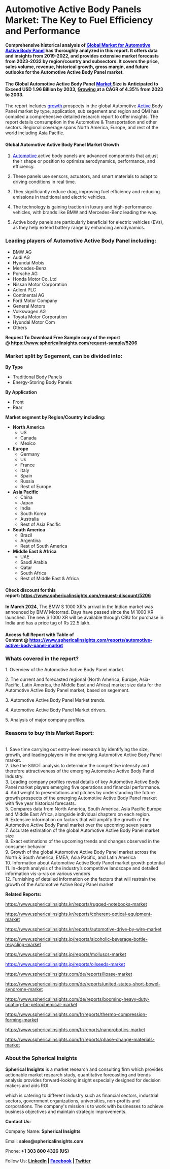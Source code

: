 <h1>Automotive Active Body Panels Market: The Key to Fuel Efficiency and Performance</h1>
<p><strong>Comprehensive historical analysis of&nbsp;<span style="color: #0000ff;"><a style="color: #0000ff;" href="https://www.sphericalinsights.com/reports/automotive-active-body-panel-market" target="_blank" rel="noopener">Global Market for Automotive Active Body Panel</a></span>&nbsp;has thoroughly analyzed in this report. It offers data and insights from 2019-2022, and provides extensive market forecasts from 2023-2032 by region/country and subsectors. It covers the price, sales volume, revenue, historical growth, gross margin, and future outlooks for the Automotive Active Body Panel market.</strong></p>
<h4><strong>The Global Automotive Active Body Panel&nbsp;<span style="color: #0000ff;"><a style="color: #0000ff;" href="https://www.sphericalinsights.com/reports/vehicle-roadside-assistance-market" target="_blank" rel="noopener">Market&nbsp;</a></span>Size is Anticipated to Exceed USD 1.96 Billion by 2033,&nbsp;<a href="https://www.sphericalinsights.com/reports/automotive-shielding-market" target="_blank" rel="noopener">Growing&nbsp;</a>at a CAGR of 4.35% from 2023 to 2033.</strong></h4>
<p>The report includes&nbsp;<span style="color: #0000ff;"><a style="color: #0000ff;" href="https://www.sphericalinsights.com/reports/e-commerce-automotive-aftermarket" target="_blank" rel="noopener">growth&nbsp;</a></span>prospects in the global Automotive&nbsp;<span style="color: #0000ff;"><a style="color: #0000ff;" href="https://www.sphericalinsights.com/reports/electric-motor-rotor-shaft-market" target="_blank" rel="noopener">Active&nbsp;</a></span>Body Panel market by type, application, sub segement and region and QMI has compiled a comprehensive detailed research report to offer insights. The report details consumption in the Automotive &amp; Transportation and other sectors. Regional coverage spans North America, Europe, and rest of the world including Asia Pacific.</p>
<h4><strong>Global Automotive Active Body Panel Market Growth</strong></h4>
<ol start="1">
<li>
<p><span style="color: #0000ff;"><a style="color: #0000ff;" href="https://www.sphericalinsights.com/reports/automotive-power-electronics-market" target="_blank" rel="noopener">Automotive&nbsp;</a></span>active body panels are advanced components that adjust their shape or position to optimize aerodynamics, performance, and efficiency.</p>
</li>
<li>
<p>These panels use sensors, actuators, and smart materials to adapt to driving conditions in real time.</p>
</li>
<li>
<p>They significantly reduce drag, improving fuel efficiency and reducing emissions in traditional and electric vehicles.</p>
</li>
<li>
<p>The technology is gaining traction in luxury and high-performance vehicles, with brands like BMW and Mercedes-Benz leading the way.</p>
</li>
<li>
<p>Active body panels are particularly beneficial for electric vehicles (EVs), as they help extend battery range by enhancing aerodynamics.</p>
</li>
</ol>
<h3><strong>Leading players of Automotive Active Body Panel including:</strong></h3>
<ul>
<li>BMW AG</li>
<li>Audi AG</li>
<li>Hyundai Mobis</li>
<li>Mercedes-Benz</li>
<li>Porsche AG</li>
<li>Honda Motor Co. Ltd</li>
<li>Nissan Motor Corporation</li>
<li>Adient PLC&nbsp;</li>
<li>Continental AG</li>
<li>Ford Motor Company</li>
<li>General Motors</li>
<li>Volkswagen AG</li>
<li>Toyota Motor Corporation</li>
<li>Hyundai Motor Com</li>
<li>Others</li>
</ul>
<p><strong>Request To Download Free Sample copy of the report @&nbsp;<a href="https://www.sphericalinsights.com/request-sample/5206" target="_blank" rel="noopener">https://www.sphericalinsights.com/request-sample/5206</a></strong></p>
<h3><strong>Market split by Segement, can be divided into:</strong></h3>
<p><strong>By&nbsp;</strong><strong>Type</strong></p>
<ul>
<li>Traditional Body Panels</li>
<li>Energy-Storing Body Panels</li>
</ul>
<p><strong>By Application</strong></p>
<ul>
<li>Front</li>
<li>Rear</li>
</ul>
<p><strong>Market segment by Region/Country including:</strong></p>
<ul>
<li><strong>North America</strong>
<ul>
<li>US</li>
<li>Canada</li>
<li>Mexico</li>
</ul>
</li>
<li><strong>Europe</strong>
<ul>
<li>Germany</li>
<li>Uk</li>
<li>France</li>
<li>Italy</li>
<li>Spain</li>
<li>Russia</li>
<li>Rest of Europe</li>
</ul>
</li>
<li><strong>Asia Pacific</strong>
<ul>
<li>China</li>
<li>Japan</li>
<li>India</li>
<li>South Korea</li>
<li>Australia</li>
<li>Rest of Asia Pacific</li>
</ul>
</li>
<li><strong>South America</strong>
<ul>
<li>Brazil</li>
<li>Argentina</li>
<li>Rest of South America</li>
</ul>
</li>
<li><strong>Middle East &amp; Africa</strong>
<ul>
<li>UAE</li>
<li>Saudi Arabia</li>
<li>Qatar</li>
<li>South Africa</li>
<li>Rest of Middle East &amp; Africa</li>
</ul>
</li>
</ul>
<h4>Check discount for this report:&nbsp;<a href="https://www.sphericalinsights.com/request-discount/5206" target="_blank" rel="noopener">https://www.sphericalinsights.com/request-discount/5206</a></h4>
<p><strong>In March 2024</strong>, The BMW S 1000 XR's arrival in the Indian market was announced by BMW Motorrad. Days have passed since the M 1000 XR launched. The new S 1000 XR will be available through CBU for purchase in India and has a price tag of Rs 22.5 lakh.</p>
<h4>Access full Report with Table of Content&nbsp;@&nbsp;<span style="color: #0000ff;"><a style="color: #0000ff;" href="https://www.sphericalinsights.com/reports/automotive-active-body-panel-market" target="_blank" rel="noopener">https://www.sphericalinsights.com/reports/automotive-active-body-panel-market</a></span></h4>
<h3><strong>Whats covered in the report?</strong></h3>
<p>1. Overview of the Automotive Active Body Panel market.</p>
<p>2. The current and forecasted regional (North America, Europe, Asia-Pacific, Latin America, the Middle East and Africa) market size data for the Automotive Active Body Panel market, based on segement.</p>
<p>3. Automotive Active Body Panel Market trends.</p>
<p>4. Automotive Active Body Panel Market drivers.</p>
<p>5. Analysis of major company profiles.</p>
<h3><strong>Reasons to buy this Market Report:</strong></h3>
<p><br />1. Save time carrying out entry-level research by identifying the size, growth, and leading players in the emerging Automotive Active Body Panel market.<br />2. Use the SWOT analysis to determine the competitive intensity and therefore attractiveness of the emerging Automotive Active Body Panel Industry.<br />3. Leading company profiles reveal details of key Automotive Active Body Panel market players emerging five operations and financial performance.<br />4. Add weight to presentations and pitches by understanding the future growth prospects of the emerging Automotive Active Body Panel market with five year historical forecasts.<br />5. Compares data from North America, South America, Asia Pacific Europe and Middle East Africa, alongside individual chapters on each region.<br />6. Extensive information on factors that will amplify the growth of the Automotive Active Body Panel market over the upcoming seven years<br />7. Accurate estimation of the global Automotive Active Body Panel market size<br />8. Exact estimations of the upcoming trends and changes observed in the consumer behavior<br />9. Growth of the global Automotive Active Body Panel market across the North &amp; South America, EMEA, Asia Pacific, and Latin America<br />10. Information about Automotive Active Body Panel market growth potential<br />11. In-depth analysis of the industry&rsquo;s competitive landscape and detailed information vis-a-vis on various vendors<br />12. Furnishing of detailed information on the factors that will restrain the growth of the Automotive Active Body Panel market</p>
<p><strong>Related Reports:</strong></p>
<p><a href="https://www.sphericalinsights.kr/reports/rugged-notebooks-market">https://www.sphericalinsights.kr/reports/rugged-notebooks-market</a></p>
<p><a href="https://www.sphericalinsights.kr/reports/coherent-optical-equipment-market">https://www.sphericalinsights.kr/reports/coherent-optical-equipment-market</a></p>
<p><a href="https://www.sphericalinsights.kr/reports/automotive-drive-by-wire-market">https://www.sphericalinsights.kr/reports/automotive-drive-by-wire-market</a></p>
<p><a href="https://www.sphericalinsights.jp/reports/alcoholic-beverage-bottle-recycling-market">https://www.sphericalinsights.jp/reports/alcoholic-beverage-bottle-recycling-market</a>&nbsp;</p>
<p><a href="https://www.sphericalinsights.jp/reports/molluscs-market">https://www.sphericalinsights.jp/reports/molluscs-market</a></p>
<p><span style="color: #0000ff;"><a style="color: #0000ff;" href="https://www.sphericalinsights.jp/reports/oilseeds-market">https://www.sphericalinsights.jp/reports/oilseeds-market</a></span></p>
<p><a href="https://www.sphericalinsights.com/de/reports/lipase-market">https://www.sphericalinsights.com/de/reports/lipase-market</a></p>
<p><a href="https://www.sphericalinsights.com/de/reports/united-states-short-bowel-syndrome-market">https://www.sphericalinsights.com/de/reports/united-states-short-bowel-syndrome-market</a></p>
<p><a href="https://www.sphericalinsights.com/de/reports/booming-heavy-duty-coating-for-petrochemical-market">https://www.sphericalinsights.com/de/reports/booming-heavy-duty-coating-for-petrochemical-market</a></p>
<p><a href="https://www.sphericalinsights.com/fr/reports/thermo-compression-forming-market">https://www.sphericalinsights.com/fr/reports/thermo-compression-forming-market</a></p>
<p><a href="https://www.sphericalinsights.com/fr/reports/nanorobotics-market">https://www.sphericalinsights.com/fr/reports/nanorobotics-market</a></p>
<p><a href="https://www.sphericalinsights.com/fr/reports/phase-change-materials-market">https://www.sphericalinsights.com/fr/reports/phase-change-materials-market</a></p>
<h3><strong>About the Spherical Insights</strong></h3>
<p><strong>Spherical Insights</strong>&nbsp;is a market research and consulting firm which provides actionable market research study, quantitative forecasting and trends analysis provides forward-looking insight especially designed for decision makers and aids ROI.</p>
<p>which is catering to different industry such as financial sectors, industrial sectors, government organizations, universities, non-profits and corporations. The company's mission is to work with businesses to achieve business objectives and maintain strategic improvements.</p>
<p><strong>Contact Us:</strong></p>
<p>Company Name:&nbsp;<strong>Spherical Insights</strong></p>
<p>Email:&nbsp;<strong>sales@sphericalinsights.com</strong></p>
<p>Phone:&nbsp;<strong>+1 303 800 4326 (US)</strong></p>
<p>Follow Us:&nbsp;<strong><a href="https://www.linkedin.com/company/spherical-insight/"><u>LinkedIn</u></a>&nbsp;|&nbsp;<span style="color: #0000ff;"><a style="color: #0000ff;" href="https://www.facebook.com/sphericalinsights22"><u>Facebook</u></a>&nbsp;</span>|&nbsp;<a href="https://twitter.com/SInsights_US"><u>Twitter</u></a></strong></p>
